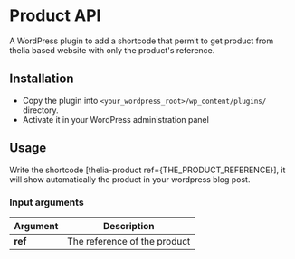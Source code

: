 # Product API

A WordPress plugin to add a shortcode that permit to get product from thelia based website with only the product's reference. 

## Installation

* Copy the plugin into ```<your_wordpress_root>/wp_content/plugins/``` directory.
* Activate it in your WordPress administration panel

## Usage

Write the shortcode [thelia-product ref={THE_PRODUCT_REFERENCE}], it will show automatically the product in your wordpress blog post.

### Input arguments

|Argument |Description |
|---      |--- |
|**ref** | The reference of the product |
